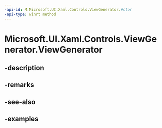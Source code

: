 ```yaml
---
-api-id: M:Microsoft.UI.Xaml.Controls.ViewGenerator.#ctor
-api-type: winrt method
---
```


<!-- Method syntax.
public ViewGenerator.ViewGenerator()
-->

# Microsoft.UI.Xaml.Controls.ViewGenerator.ViewGenerator

## -description

## -remarks

## -see-also

## -examples

